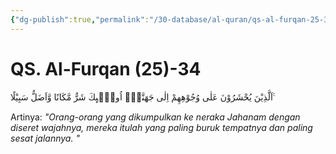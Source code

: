 ```yaml
---
{"dg-publish":true,"permalink":"/30-database/al-quran/qs-al-furqan-25-34/"}
---
```



# QS. Al-Furqan (25)-34
اَلَّذِيْنَ يُحْشَرُوْنَ عَلٰى وُجُوْهِهِمْ اِلٰى جَهَنَّمَۙ اُولٰۤىِٕكَ شَرٌّ مَّكَانًا وَّاَضَلُّ سَبِيْلًا ࣖ 

Artinya: *"Orang-orang yang dikumpulkan ke neraka Jahanam dengan diseret wajahnya, mereka itulah yang paling buruk tempatnya dan paling sesat jalannya. "*
